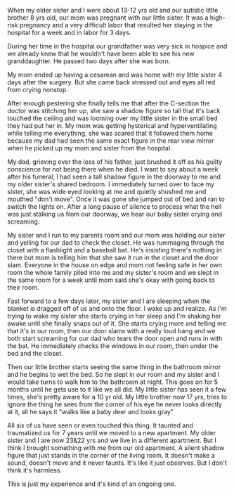 When my older sister and I were about 13-12 yrs old and our autistic little brother 8 yrs old, our mom was pregnant with our little sister. It was a high-risk pregnancy and a very difficult labor that resulted her staying in the hospital for a week and in labor for 3 days. 

During her time in the hospital our grandfather was very sick in hospice and we already knew that he wouldn't have been able to see his new granddaughter. He passed two days after she was born.

My mom ended up having a cesarean and was home with my little sister 4 days after the surgery. But she came back stressed out and eyes all red from crying nonstop. 

After enough pestering she finally tells me that after the C-section the doctor was stitching her up, she saw a shadow figure so tall that it's back touched the ceiling and was looming over my little sister in the small bed they had put her in. My mom was getting hysterical and hyperventilating while telling me everything, she was scared that it followed them home because my dad had seen the same exact figure in the rear view mirror when he picked up my mom and sister from the hospital.

My dad, grieving over the loss of his father, just brushed it off as his guilty conscience for not being there when he died. I want to say about a week after his funeral, I had seen a tall shadow figure in the doorway to me and my older sister's shared bedroom. I immediately turned over to face my sister, she was wide eyed looking at me and quietly shushed me and mouthed "don't move". Once it was gone she jumped out of bed and ran to switch the lights on. After a long pause of silence to process what the hell was just stalking us from our doorway, we hear our baby sister crying and screaming.

My sister and I run to my parents room and our mom was holding our sister and yelling for our dad to check the closet. He was rummaging through the closet with a flashlight and a baseball bat. He's insisting there's nothing in there but mom is telling him that she saw it run in the closet and the door slam. Everyone in the house on edge and mom not feeling safe in her own room the whole family piled into me and my sister's room and we slept in the same room for a week until mom said she's okay with going back to their room. 

Fast forward to a few days later, my sister and I are sleeping when the blanket is dragged off of us and onto the floor. I wake up and realize. As I'm trying to wake my sister she starts crying in her sleep and I'm shaking her awake until she finally snaps out of it. She starts crying more and telling me that it's in our room, then our door slams with a really loud bang and we both start screaming for our dad who tears the door open and runs in with the bat. He immediately checks the windows in our room, then under the bed and the closet. 

Then our little brother starts seeing the same thing in the bathroom mirror and he begins to wet the bed. So he slept in our room and my sister and I would take turns to walk him to the bathroom at night. This goes on for 5 months until he gets use to it like we all did. My little sister has seen it a few times, she's pretty aware for a 10 yr old. My little brother now 17 yrs, tries to ignore the thing he sees from the corner of his eye he never looks directly at it, all he says it "walks like a baby deer and looks gray" 

All six of us have seen or even touched this thing. It taunted and traumatized us for 7 years until we moved to a new apartment. My older sister and I are now 23&22 yrs and we live in a different apartment. But I think I brought something with me from our old apartment. A silent shadow figure that just stands in the corner of the living room. It doesn't make a sound, doesn't move and it never taunts. It's like it just observes. But I don't think it's harmless.

This is just my experience and it's kind of an ongoing one.